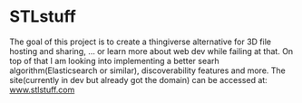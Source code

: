 # STLstuff

The goal of this project is to create a thingiverse alternative for 3D file hosting and sharing, ... or learn more about web dev while failing at that.
On top of that I am looking into implementing a better searh algorithm(Elasticsearch or similar), discoverability features and more.
The site(currently in dev but already got the domain) can be accessed at: www.stlstuff.com
